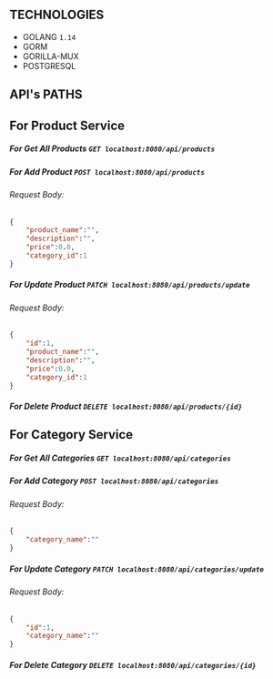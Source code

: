 ## TECHNOLOGIES

- GOLANG ` 1.14 `
- GORM
- GORILLA-MUX
- POSTGRESQL 


## API's PATHS
## For Product Service 
##### For Get All Products ```GET localhost:8080/api/products ``` <br/>
##### For Add Product ```POST localhost:8080/api/products ```  <br/>
###### Request Body: 
```json
{
    "product_name":"",
    "description":"",
    "price":0.0,
    "category_id":1
}
```
##### For Update Product ```PATCH localhost:8080/api/products/update ```  <br/>
###### Request Body: 
```json
{
    "id":1,
    "product_name":"",
    "description":"",
    "price":0.0,
    "category_id":1
}
```

##### For Delete Product ```DELETE localhost:8080/api/products/{id} ```  <br/>
## For Category Service </hr>
##### For Get All Categories ```GET localhost:8080/api/categories ``` <br/>
##### For Add Category ```POST localhost:8080/api/categories ```  <br/>
###### Request Body: 
```json
{
    "category_name":""
}
```

##### For Update Category ```PATCH localhost:8080/api/categories/update ```  <br/>
###### Request Body: 
```json
{
    "id":1,
    "category_name":""
}
```


##### For Delete Category ```DELETE localhost:8080/api/categories/{id} ```  <br/>
